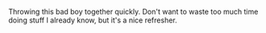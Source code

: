 Throwing this bad boy together quickly. Don't want to waste too much time doing stuff I already know, but it's a nice refresher.